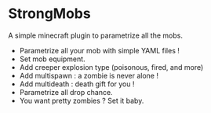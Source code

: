 StrongMobs
==========

A simple minecraft plugin to parametrize all the mobs.

 *   Parametrize all your mob with simple YAML files !  
 *   Set mob equipment.  
 *   Add creeper explosion type (poisonous, fired, and more)
 *   Add multispawn : a zombie is never alone !
 *   Add multideath : death gift for you !
 *   Parametrize all drop chance.
 *   You want pretty zombies ? Set it baby.
